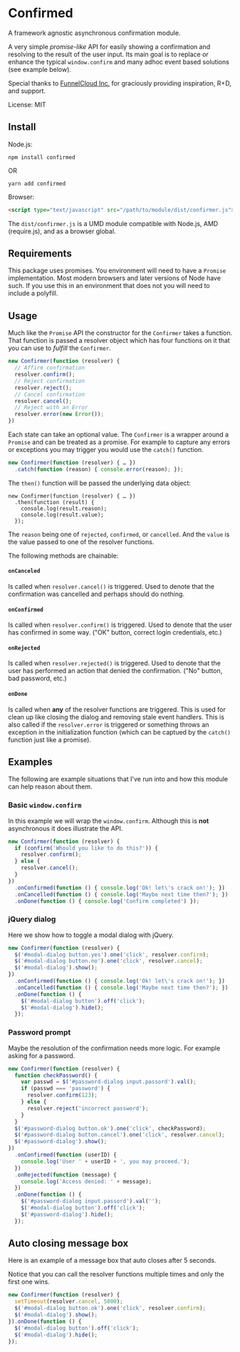 # Confirmed

A framework agnostic asynchronous confirmation module.

A very simple *promise-like* API for easily showing a confirmation and
resolving to the result of the user input. Its main goal is to replace or
enhance the typical `window.confirm` and many adhoc event based solutions (see
example below).

Special thanks to [FunnelCloud Inc.](http://funnelcloud.io/) for graciously
providing inspiration, R+D, and support.

License: MIT

## Install

Node.js:

    npm install confirmed

OR

    yarn add confirmed

Browser:

```html
<script type="text/javascript" src="/path/to/module/dist/confirmer.js"></script>
```

The `dist/confirmer.js` is a UMD module compatible with Node.js, AMD
(require.js), and as a browser global.

## Requirements

This package uses promises. You environment will need to have a `Promise`
implementation. Most modern browsers and later versions of Node have such. If
you use this in an environment that does not you will need to include a
polyfill.

## Usage

Much like the `Promise` API the constructor for the `Confirmer` takes
a function. That function is passed a resolver object which has four functions
on it that you can use to *fulfill* the `Confirmer`.

```js
new Confirmer(function (resolver) {
  // Affirm confirmation
  resolver.confirm();
  // Reject confirmation
  resolver.reject();
  // Cancel confirmation
  resolver.cancel();
  // Reject with an Error
  resolver.error(new Error());
})
```

Each state can take an optional value. The `Confirmer` is a wrapper around
a `Promise` and can be treated as a promise. For example to capture any errors
or exceptions you may trigger you would use the `catch()` function.

```js
new Confirmer(function (resolver) { … })
  .catch(function (reason) { console.error(reason); });
```

The `then()` function will be passed the underlying data object:

```
new Confirmer(function (resolver) { … })
  .then(function (result) {
    console.log(result.reason);
    console.log(result.value);
  });
```

The `reason` being one of `rejected`, `confirmed`, or `cancelled`. And the
`value` is the value passed to one of the resolver functions.

The following methods are chainable:

#### `onCanceled`

Is called when `resolver.cancel()` is triggered. Used to denote that the
confirmation was cancelled and perhaps should do nothing.

#### `onConfirmed`

Is called when `resolver.confirm()` is triggered. Used to denote that the user
has confirmed in some way. ("OK" button, correct login credentials, etc.)

#### `onRejected`

Is called when `resolver.rejected()` is triggered. Used to denote that the user
has performed an action that denied the confirmation. ("No" button, bad
password, etc.)

#### `onDone`

Is called when **any** of the resolver functions are triggered. This is used for
clean up like closing the dialog and removing stale event handlers. This is also
called if the `resolver.error` is triggered or something throws an exception in
the initialization function (which can be captued by the `catch()` function just
like a promise).

## Examples

The following are example situations that I've run into and how this module can
help reason about them.

### Basic `window.confirm`

In this example we will wrap the `window.confirm`. Although this is **not**
asynchronous it does illustrate the API.

```js
new Confirmer(function (resolver) {
  if (confirm('Whould you like to do this?')) {
    resolver.confirm();
  } else {
    resolver.cancel();
  }
})
  .onConfirmed(function () { console.log('Ok! let\'s crack on!'); })
  .onCancelled(function () { console.log('Maybe next time then?'); })
  .onDone(function () { console.log('Confirm completed') });
```

### jQuery dialog

Here we show how to toggle a modal dialog with jQuery.

```js
new Confirmer(function (resolver) {
  $('#modal-dialog button.yes').one('click', resolver.confirm);
  $('#modal-dialog button.no').one('click', resolver.cancel);
  $('#modal-dialog').show();
})
  .onConfirmed(function () { console.log('Ok! let\'s crack on!'); })
  .onCancelled(function () { console.log('Maybe next time then?'); })
  .onDone(function () {
    $('#modal-dialog button').off('click');
    $('#modal-dialog').hide();
  });
```

### Password prompt

Maybe the resolution of the confirmation needs more logic. For example asking
for a password.

```js
new Confirmer(function (resolver) {
  function checkPassword() {
    var passwd = $('#password-dialog input.passord').val();
    if (passwd === 'password') {
      resolver.confirm(123);
    } else {
      resolver.reject('incorrect password');
    }
  }
  $('#password-dialog button.ok').one('click', checkPassword);
  $('#password-dialog button.cancel').one('click', resolver.cancel);
  $('#password-dialog').show();
})
  .onConfirmed(function (userID) {
    console.log('User ' + userID + ', you may proceed.');
  })
  .onRejected(function (message) {
    console.log('Access denied: ' + message);
  })
  .onDone(function () {
    $('#password-dialog input.passord').val('');
    $('#modal-dialog button').off('click');
    $('#password-dialog').hide();
  });
```

## Auto closing message box

Here is an example of a message box that auto closes after 5 seconds.

Notice that you can call the resolver functions multiple times and only the
first one wins.

```js
new Confirmer(function (resolver) {
  setTimeout(resolver.cancel, 5000);
  $('#modal-dialog button.ok').one('click', resolver.confirm);
  $('#modal-dialog').show();
}).onDone(function () {
  $('#modal-dialog button').off('click');
  $('#modal-dialog').hide();
});
```
